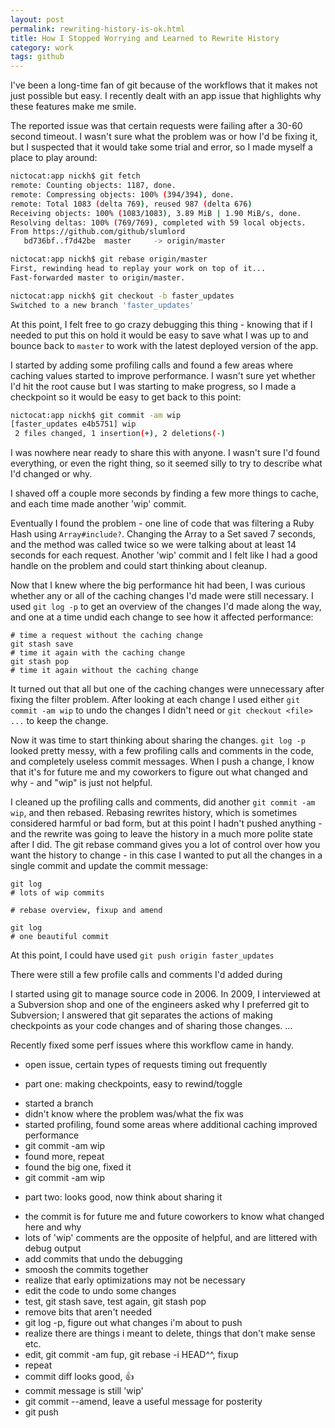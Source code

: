 ```yaml
---
layout: post
permalink: rewriting-history-is-ok.html
title: How I Stopped Worrying and Learned to Rewrite History
category: work
tags: github
---
```


I've been a long-time fan of git because of the workflows that it makes not just possible
but easy. I recently dealt with an app issue that highlights why these features make me
smile.

The reported issue was that certain requests were failing after a 30-60 second timeout. I wasn't
sure what the problem was or how I'd be fixing it, but I suspected that it would take some trial
and error, so I made myself a place to play around:

````sh
nictocat:app nickh$ git fetch
remote: Counting objects: 1187, done.
remote: Compressing objects: 100% (394/394), done.
remote: Total 1083 (delta 769), reused 987 (delta 676)
Receiving objects: 100% (1083/1083), 3.89 MiB | 1.90 MiB/s, done.
Resolving deltas: 100% (769/769), completed with 59 local objects.
From https://github.com/github/slumlord
   bd736bf..f7d42be  master     -> origin/master

nictocat:app nickh$ git rebase origin/master
First, rewinding head to replay your work on top of it...
Fast-forwarded master to origin/master.

nictocat:app nickh$ git checkout -b faster_updates
Switched to a new branch 'faster_updates'
````

At this point, I felt free to go crazy debugging this thing - knowing that if I needed to put
this on hold it would be easy to save what I was up to and bounce back to `master` to work with
the latest deployed version of the app.

I started by adding some profiling calls and found a few areas where caching values started to
improve performance. I wasn't sure yet whether I'd hit the root cause but I was starting to make
progress, so I made a checkpoint so it would be easy to get back to this point:

````sh
nictocat:app nickh$ git commit -am wip
[faster_updates e4b5751] wip
 2 files changed, 1 insertion(+), 2 deletions(-)
````

I was nowhere near ready to share this with anyone. I wasn't sure I'd found everything, or even
the right thing, so it seemed silly to try to describe what I'd changed or why.

I shaved off a couple more seconds by finding a few more things to cache, and each time made
another 'wip' commit.

Eventually I found the problem - one line of code that was filtering a Ruby Hash using `Array#include?`.
Changing the Array to a Set saved 7 seconds, and the method was called twice so we were talking about
at least 14 seconds for each request. Another 'wip' commit and I felt like I had a good handle on
the problem and could start thinking about cleanup.

Now that I knew where the big performance hit had been, I was curious whether any or all of the
caching changes I'd made were still necessary.  I used `git log -p` to get an overview of the
changes I'd made along the way, and one at a time undid each change to see how it affected
performance:

````
# time a request without the caching change
git stash save
# time it again with the caching change
git stash pop
# time it again without the caching change
````

It turned out that all but one of the caching changes were unnecessary after fixing the filter
problem. After looking at each change I used either `git commit -am wip` to undo the changes
I didn't need or `git checkout <file> ...` to keep the change.

Now it was time to start thinking about sharing the changes. `git log -p` looked pretty messy,
with a few profiling calls and comments in the code, and completely useless commit messages.
When I push a change, I know that it's for future me and my coworkers to figure out what changed
and why - and "wip" is just not helpful.

I cleaned up the profiling calls and comments, did another `git commit -am wip`, and then rebased.
Rebasing rewrites history, which is sometimes considered harmful or bad form, but at this point
I hadn't pushed anything - and the rewrite was going to leave the history in a much more polite
state after I did. The git rebase command gives you a lot of control over how you want the
history to change - in this case I wanted to put all the changes in a single commit
and update the commit message:

````
git log
# lots of wip commits

# rebase overview, fixup and amend

git log
# one beautiful commit
````

At this point, I could have used `git push origin faster_updates`

There were still a few profile calls and comments I'd added during

I started using git to manage source code in 2006. In 2009, I interviewed at a Subversion shop
and one of the engineers asked why I preferred git to Subversion; I answered that git separates
the actions of making checkpoints as your code changes and of sharing those changes.
...

Recently fixed some perf issues where this workflow came in handy.
- open issue, certain types of requests timing out frequently
* part one: making checkpoints, easy to rewind/toggle
- started a branch
- didn't know where the problem was/what the fix was
- started profiling, found some areas where additional caching improved performance
- git commit -am wip
- found more, repeat
- found the big one, fixed it
- git commit -am wip
* part two: looks good, now think about sharing it
- the commit is for future me and future coworkers to know what changed here and why
- lots of 'wip' comments are the opposite of helpful, and are littered with debug output
- add commits that undo the debugging
- smoosh the commits together
- realize that early optimizations may not be necessary
- edit the code to undo some changes
- test, git stash save, test again, git stash pop
- remove bits that aren't needed
- git log -p, figure out what changes i'm about to push
- realize there are things i meant to delete, things that don't make sense etc.
- edit, git commit -am fup, git rebase -i HEAD^^, fixup
- repeat
- commit diff looks good, :thumbsup:
- commit message is still 'wip'
- git commit --amend, leave a useful message for posterity
- git push
